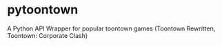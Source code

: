 # pytoontown
A Python API Wrapper for popular toontown games (Toontown Rewritten, Toontown: Corporate Clash)
